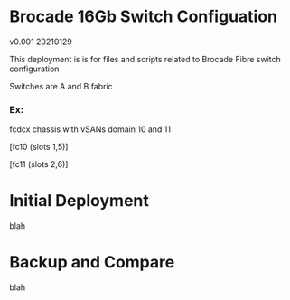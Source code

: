 # Brocade 16Gb Switch Configuation
v0.001 20210129



This deployment is is for files and scripts related to Brocade Fibre switch configuration

Switches are A and B fabric

### Ex:
fcdcx chassis with vSANs domain 10 and 11

[fc10 (slots 1,5)]

[fc11 (slots 2,6)]


# Initial Deployment


blah


# Backup and Compare

blah